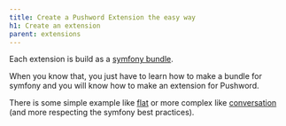 ```yaml
---
title: Create a Pushword Extension the easy way
h1: Create an extension
parent: extensions
---
```


Each extension is build as a [symfony bundle](https://symfony.com/doc/current/bundles.html).

When you know that, you just have to learn how to make a bundle for symfony and you will know how to make an extension for Pushword.

There is some simple example like [flat](https://github.com/Pushword/Pushword/tree/main/packages/flat/) or more complex like [conversation](https://github.com/Pushword/Pushword/tree/main/packages/conversation/) (and more respecting the symfony best practices).
